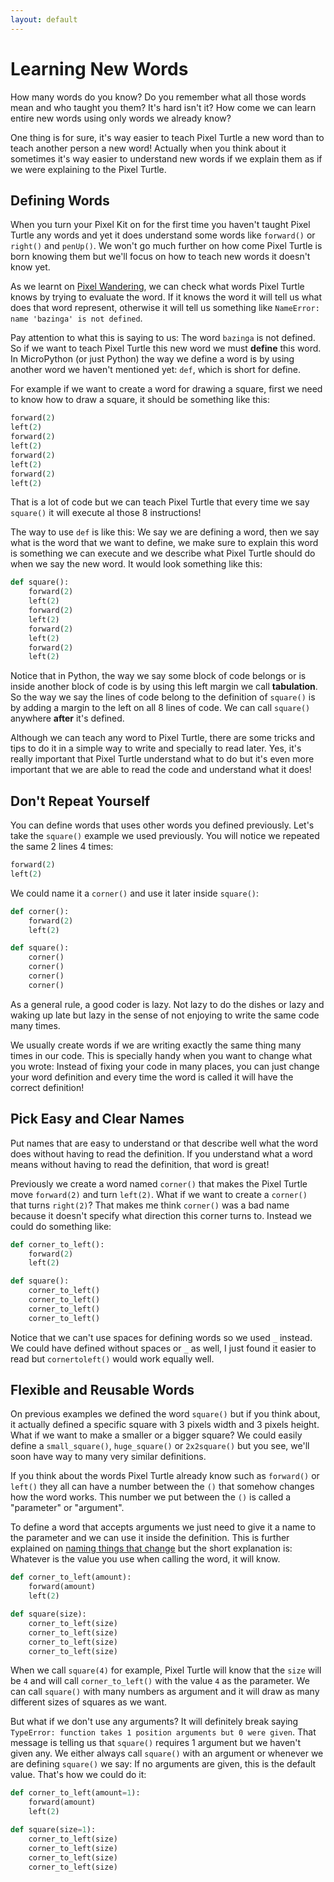 ```yaml
---
layout: default
---
```


# Learning New Words

How many words do you know? Do you remember what all those words mean and who taught you them? It's hard isn't it? How come we can learn entire new words using only words we already know?

One thing is for sure, it's way easier to teach Pixel Turtle a new word than to teach another person a new word! Actually when you think about it sometimes it's way easier to understand new words if we explain them as if we were explaining to the Pixel Turtle.

## Defining Words

When you turn your Pixel Kit on for the first time you haven't taught Pixel Turtle any words and yet it does understand some words like `forward()` or `right()` and `penUp()`. We won't go much further on how come Pixel Turtle is born knowing them but we'll focus on how to teach new words it doesn't know yet.

As we learnt on [Pixel Wandering](./pixel-turtle-wandering.html#how-to-ask-pixel-turtle-to-move), we can check what words Pixel Turtle knows by trying to evaluate the word. If it knows the word it will tell us what does that word represent, otherwise it will tell us something like `NameError: name 'bazinga' is not defined`.

Pay attention to what this is saying to us: The word `bazinga` is not defined. So if we want to teach Pixel Turtle this new word we must **define** this word. In MicroPython (or just Python) the way we define a word is by using another word we haven't mentioned yet: `def`, which is short for define.

For example if we want to create a word for drawing a square, first we need to know how to draw a square, it should be something like this:

```python
forward(2)
left(2)
forward(2)
left(2)
forward(2)
left(2)
forward(2)
left(2)
```

That is a lot of code but we can teach Pixel Turtle that every time we say `square()` it will execute al those 8 instructions!

The way to use `def` is like this: We say we are defining a word, then we say what is the word that we want to define, we make sure to explain this word is something we can execute and we describe what Pixel Turtle should do when we say the new word. It would look something like this:

```python
def square():
    forward(2)
    left(2)
    forward(2)
    left(2)
    forward(2)
    left(2)
    forward(2)
    left(2)
```

Notice that in Python, the way we say some block of code belongs or is inside another block of code is by using this left margin we call **tabulation**. So the way we say the lines of code belong to the definition of `square()` is by adding a margin to the left on all 8 lines of code. We can call `square()` anywhere **after** it's defined.

Although we can teach any word to Pixel Turtle, there are some tricks and tips to do it in a simple way to write and specially to read later. Yes, it's really important that Pixel Turtle understand what to do but it's even more important that we are able to read the code and understand what it does!

## Don't Repeat Yourself

You can define words that uses other words you defined previously. Let's take the `square()` example we used previously. You will notice we repeated the same 2 lines 4 times:

```python
forward(2)
left(2)
```

We could name it a `corner()` and use it later inside `square()`:

```python
def corner():
    forward(2)
    left(2)

def square():
    corner()
    corner()
    corner()
    corner()
```

As a general rule, a good coder is lazy. Not lazy to do the dishes or lazy and waking up late but lazy in the sense of not enjoying to write the same code many times.

We usually create words if we are writing exactly the same thing many times in our code. This is specially handy when you want to change what you wrote: Instead of fixing your code in many places, you can just change your word definition and every time the word is called it will have the correct definition!

## Pick Easy and Clear Names

Put names that are easy to understand or that describe well what the word does without having to read the definition. If you understand what a word means without having to read the definition, that word is great!

Previously we create a word named `corner()` that makes the Pixel Turtle move `forward(2)` and turn `left(2)`. What if we want to create a `corner()` that turns `right(2)`? That makes me think `corner()` was a bad name because it doesn't specify what direction this corner turns to. Instead we could do something like:

```python
def corner_to_left():
    forward(2)
    left(2)

def square():
    corner_to_left()
    corner_to_left()
    corner_to_left()
    corner_to_left()
```

Notice that we can't use spaces for defining words so we used `_` instead. We could have defined without spaces or `_` as well, I just found it easier to read but `cornertoleft()` would work equally well.

## Flexible and Reusable Words

On previous examples we defined the word `square()` but if you think about, it actually defined a specific square with 3 pixels width and 3 pixels height. What if we want to make a smaller or a bigger square? We could easily define a `small_square()`, `huge_square()` or `2x2square()` but you see, we'll soon have way to many very similar definitions.

If you think about the words Pixel Turtle already know such as `forward()` or `left()` they all can have a number between the `()` that somehow changes how the word works. This number we put between the `()` is called a "parameter" or "argument".

To define a word that accepts arguments we just need to give it a name to the parameter and we can use it inside the definition. This is further explained on [naming things that change](./naming-things-that-change.html) but the short explanation is: Whatever is the value you use when calling the word, it will know.

```python
def corner_to_left(amount):
    forward(amount)
    left(2)

def square(size):
    corner_to_left(size)
    corner_to_left(size)
    corner_to_left(size)
    corner_to_left(size)
```

When we call `square(4)` for example, Pixel Turtle will know that the `size` will be `4` and will call `corner_to_left()` with the value `4` as the parameter. We can call `square()` with many numbers as argument and it will draw as many different sizes of squares as we want.

But what if we don't use any arguments? It will definitely break saying `TypeError: function takes 1 position arguments but 0 were given`. That message is telling us that `square()` requires 1 argument but we haven't given any. We either always call `square()` with an argument or whenever we are defining `square()` we say: If no arguments are given, this is the default value. That's how we could do it:

```python
def corner_to_left(amount=1):
    forward(amount)
    left(2)

def square(size=1):
    corner_to_left(size)
    corner_to_left(size)
    corner_to_left(size)
    corner_to_left(size)
```
